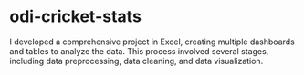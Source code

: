 # odi-cricket-stats
I developed a comprehensive project in Excel, creating multiple dashboards and tables to analyze the data. This process involved several stages, including data preprocessing, data cleaning, and data visualization.
